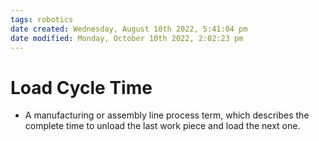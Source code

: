 ```yaml
---
tags: robotics
date created: Wednesday, August 10th 2022, 5:41:04 pm
date modified: Monday, October 10th 2022, 2:02:23 pm
---
```


# Load Cycle Time
- A manufacturing or assembly line process term, which describes the complete time to unload the last work piece and load the next one.

